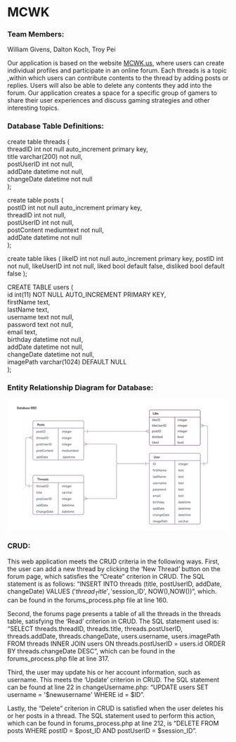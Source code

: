 # MCWK

### Team Members:
William Givens,
Dalton Koch,
Troy Pei

Our application is based on the website 
[MCWK.us](https://ec2-52-14-189-142.us-east-2.compute.amazonaws.com/MCWK/home.php), where users can create individual profiles and participate in an online forum. Each threads is a topic ,within which users can contribute contents to the thread by adding posts or replies. Users will also be able to delete any contents they add into the forum. Our application creates a space for a specific group of gamers to share their user experiences and discuss gaming strategies and other interesting topics.

### Database Table Definitions:
create table threads (  
	threadID int not null auto_increment primary key,  
    title varchar(200) not null,  
    postUserID int not null,  
    addDate datetime not null,  
   	changeDate datetime not null  
);  

create table posts (  
	postID int not null auto_increment primary key,  
    	threadID int not null,  
    	postUserID int not null,  
    	postContent mediumtext not null,  
    	addDate datetime not null  
);  

create table likes (
	likeID int not null auto_increment primary key,
	postID int not null,
    likeUserID int not null,
    liked bool default false,
    disliked bool default false
);  

CREATE TABLE users (  
  id int(11) NOT NULL AUTO_INCREMENT PRIMARY KEY,  
  firstName text,  
  lastName text,  
  username text not null,  
  password text not null,  
  email text,  
  birthday datetime not null,  
  addDate datetime not null,  
  changeDate datetime not null,  
  imagePath varchar(1024) DEFAULT NULL  
);  

### Entity Relationship Diagram for Database:

![ERD](https://github.com/DHKoch/MCWK/blob/master/Database_ERD.jpeg)

### CRUD:
This web application meets the CRUD criteria in the following ways. First, the user can add a new thread by clicking the ‘New Thread’ button on the forum page, which satisfies the “Create” criterion in CRUD. The SQL statement is as follows:  “INSERT INTO threads (title, postUserID, addDate, changeDate) VALUES ('$thread_Title', '$session_ID', NOW(),NOW())”, which. can be found in the forums_process.php file at line 160.

Second, the forums page presents a table of all the threads in the threads table, satisfying the ‘Read’ criterion in CRUD. The SQL statement used is: “SELECT threads.threadID, threads.title, threads.postUserID, threads.addDate, threads.changeDate, users.username, users.imagePath FROM threads INNER JOIN users ON threads.postUserID = users.id ORDER BY threads.changeDate DESC”, which can be found in the forums_process.php file at line 317. 

Third, the user may update his or her account information, such as username. This meets the ‘Update’ criterion in CRUD. The SQL statement can be found at line 22 in changeUsername.php:  “UPDATE users SET username = '$newusername' WHERE id = $ID”.

Lastly, the “Delete” criterion in CRUD is satisfied when the user deletes his or her posts in a thread. The SQL statement used to perform this action, which can be found in forums_process.php at line 212, is “DELETE FROM posts WHERE postID = $post_ID AND postUserID = $session_ID”.






